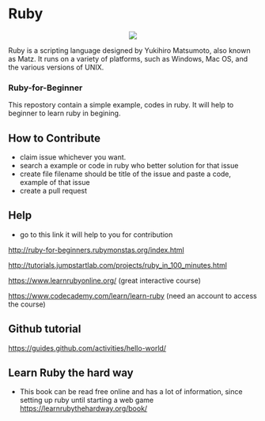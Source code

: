 # Ruby

<p align="center">
  <img src="http://www.gifmania.se/Animerade-GIF-Bilder-Objekt/Gif-Animationer-Smycken/Animerad-Gif-Adelstenar/Rubiner/Rubiner-88757.gif" />
</p>

Ruby is a scripting language designed by Yukihiro Matsumoto, also known as Matz. It runs on a variety of platforms, such as Windows, Mac OS, and the various versions of UNIX.


### Ruby-for-Beginner
This repostory contain a simple example, codes in ruby. It will help to beginner to  learn ruby in begining.


## How to Contribute

- claim issue whichever you want.
- search a example or code in ruby who better solution for that issue
- create file filename should be title of the issue and paste a code, example of that issue
- create a pull request

## Help
- go to this link it will help to you for contribution

http://ruby-for-beginners.rubymonstas.org/index.html

http://tutorials.jumpstartlab.com/projects/ruby_in_100_minutes.html

https://www.learnrubyonline.org/ (great interactive course)

https://www.codecademy.com/learn/learn-ruby (need an account to access the course)

## Github tutorial

https://guides.github.com/activities/hello-world/

## Learn Ruby the hard way

- This book can be read free online and has a lot of information, since setting up ruby until starting a web game
https://learnrubythehardway.org/book/
